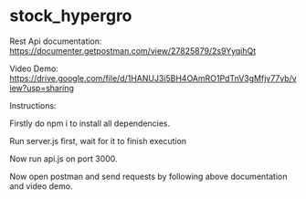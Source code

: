 # stock_hypergro

Rest Api documentation: https://documenter.getpostman.com/view/27825879/2s9YyqihQt

Video Demo: https://drive.google.com/file/d/1HANUJ3i5BH4OAmRO1PdTnV3gMfjv77vb/view?usp=sharing


Instructions:

Firstly do npm i to install all dependencies.

Run server.js first, wait for it to finish execution

Now run api.js on port 3000.

Now open postman and send requests by following above documentation and video demo.
